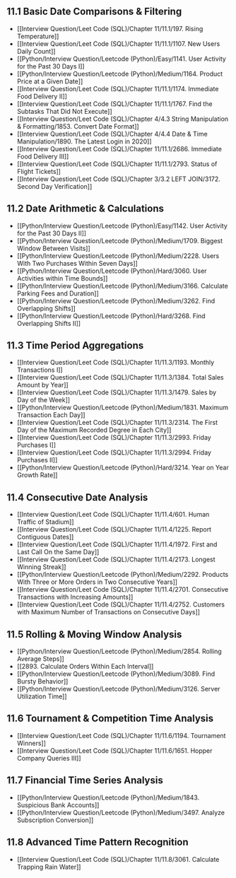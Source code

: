 ## 11.1 Basic Date Comparisons & Filtering

- [[Interview Question/Leet Code (SQL)/Chapter 11/11.1/197. Rising Temperature]]
- [[Interview Question/Leet Code (SQL)/Chapter 11/11.1/1107. New Users Daily Count]]
- [[Python/Interview Question/Leetcode (Python)/Easy/1141. User Activity for the Past 30 Days I]]
- [[Python/Interview Question/Leetcode (Python)/Medium/1164. Product Price at a Given Date]]
- [[Interview Question/Leet Code (SQL)/Chapter 11/11.1/1174. Immediate Food Delivery II]]
- [[Interview Question/Leet Code (SQL)/Chapter 11/11.1/1767. Find the Subtasks That Did Not Execute]]
- [[Interview Question/Leet Code (SQL)/Chapter 4/4.3 String Manipulation & Formatting/1853. Convert Date Format]]
- [[Interview Question/Leet Code (SQL)/Chapter 4/4.4 Date & Time Manipulation/1890. The Latest Login in 2020]]
- [[Interview Question/Leet Code (SQL)/Chapter 11/11.1/2686. Immediate Food Delivery III]]
- [[Interview Question/Leet Code (SQL)/Chapter 11/11.1/2793. Status of Flight Tickets]]
- [[Interview Question/Leet Code (SQL)/Chapter 3/3.2 LEFT JOIN/3172. Second Day Verification]]

## 11.2 Date Arithmetic & Calculations

- [[Python/Interview Question/Leetcode (Python)/Easy/1142. User Activity for the Past 30 Days II]]
- [[Python/Interview Question/Leetcode (Python)/Medium/1709. Biggest Window Between Visits]]
- [[Python/Interview Question/Leetcode (Python)/Medium/2228. Users With Two Purchases Within Seven Days]]
- [[Python/Interview Question/Leetcode (Python)/Hard/3060. User Activities within Time Bounds]]
- [[Python/Interview Question/Leetcode (Python)/Medium/3166. Calculate Parking Fees and Duration]]
- [[Python/Interview Question/Leetcode (Python)/Medium/3262. Find Overlapping Shifts]]
- [[Python/Interview Question/Leetcode (Python)/Hard/3268. Find Overlapping Shifts II]]

## 11.3 Time Period Aggregations

- [[Interview Question/Leet Code (SQL)/Chapter 11/11.3/1193. Monthly Transactions I]]
- [[Interview Question/Leet Code (SQL)/Chapter 11/11.3/1384. Total Sales Amount by Year]]
- [[Interview Question/Leet Code (SQL)/Chapter 11/11.3/1479. Sales by Day of the Week]]
- [[Python/Interview Question/Leetcode (Python)/Medium/1831. Maximum Transaction Each Day]]
- [[Interview Question/Leet Code (SQL)/Chapter 11/11.3/2314. The First Day of the Maximum Recorded Degree in Each City]]
- [[Interview Question/Leet Code (SQL)/Chapter 11/11.3/2993. Friday Purchases I]]
- [[Interview Question/Leet Code (SQL)/Chapter 11/11.3/2994. Friday Purchases II]]
- [[Python/Interview Question/Leetcode (Python)/Hard/3214. Year on Year Growth Rate]]

## 11.4 Consecutive Date Analysis

- [[Interview Question/Leet Code (SQL)/Chapter 11/11.4/601. Human Traffic of Stadium]]
- [[Interview Question/Leet Code (SQL)/Chapter 11/11.4/1225. Report Contiguous Dates]]
- [[Interview Question/Leet Code (SQL)/Chapter 11/11.4/1972. First and Last Call On the Same Day]]
- [[Interview Question/Leet Code (SQL)/Chapter 11/11.4/2173. Longest Winning Streak]]
- [[Python/Interview Question/Leetcode (Python)/Medium/2292. Products With Three or More Orders in Two Consecutive Years]]
- [[Interview Question/Leet Code (SQL)/Chapter 11/11.4/2701. Consecutive Transactions with Increasing Amounts]]
- [[Interview Question/Leet Code (SQL)/Chapter 11/11.4/2752. Customers with Maximum Number of Transactions on Consecutive Days]]

## 11.5 Rolling & Moving Window Analysis

- [[Python/Interview Question/Leetcode (Python)/Medium/2854. Rolling Average Steps]]
- [[2893. Calculate Orders Within Each Interval]]
- [[Python/Interview Question/Leetcode (Python)/Medium/3089. Find Bursty Behavior]]
- [[Python/Interview Question/Leetcode (Python)/Medium/3126. Server Utilization Time]]

## 11.6 Tournament & Competition Time Analysis

- [[Interview Question/Leet Code (SQL)/Chapter 11/11.6/1194. Tournament Winners]]
- [[Interview Question/Leet Code (SQL)/Chapter 11/11.6/1651. Hopper Company Queries III]]

## 11.7 Financial Time Series Analysis

- [[Python/Interview Question/Leetcode (Python)/Medium/1843. Suspicious Bank Accounts]]
- [[Python/Interview Question/Leetcode (Python)/Medium/3497. Analyze Subscription Conversion]]

## 11.8 Advanced Time Pattern Recognition

- [[Interview Question/Leet Code (SQL)/Chapter 11/11.8/3061. Calculate Trapping Rain Water]]
